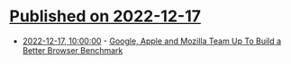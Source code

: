 # [Published on 2022-12-17](index.md)

* [2022-12-17, 10:00:00](https://tech.slashdot.org/story/22/12/16/2359212/google-apple-and-mozilla-team-up-to-build-a-better-browser-benchmark?utm_source=rss1.0mainlinkanon&utm_medium=feed) - [Google, Apple and Mozilla Team Up To Build a Better Browser Benchmark](https://tech.slashdot.org/story/22/12/16/2359212/google-apple-and-mozilla-team-up-to-build-a-better-browser-benchmark?utm_source=rss1.0mainlinkanon&utm_medium=feed)
